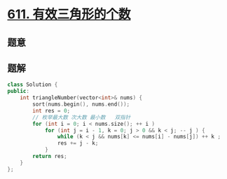 #  [611. 有效三角形的个数](https://leetcode.cn/problems/valid-triangle-number/)

## 题意



## 题解



```c++
class Solution {
public:
    int triangleNumber(vector<int>& nums) {
        sort(nums.begin(), nums.end());
        int res = 0;
        // 枚举最大数 次大数 最小数   双指针
        for (int i = 0; i < nums.size(); ++ i )
            for (int j = i - 1, k = 0; j > 0 && k < j; -- j ) {
                while (k < j && nums[k] <= nums[i] - nums[j]) ++ k ;
                res += j - k;
            }
        return res;
    }
};
```



```python3

```

